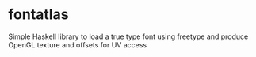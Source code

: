 fontatlas
=========

Simple Haskell library to load a true type font using freetype and produce OpenGL texture and offsets for UV access
